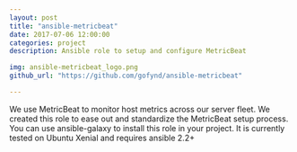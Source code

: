 ```yaml
---
layout: post
title: "ansible-metricbeat"
date: 2017-07-06 12:00:00
categories: project
description: Ansible role to setup and configure MetricBeat

img: ansible-metricbeat_logo.png
github_url: "https://github.com/gofynd/ansible-metricbeat"

---
```


<p>
We use MetricBeat to monitor host metrics across our server fleet. We created this role to ease out and standardize the MetricBeat setup process. You can use ansible-galaxy to install this role in your project. It is currently tested on Ubuntu Xenial and requires ansible 2.2+
</p>
